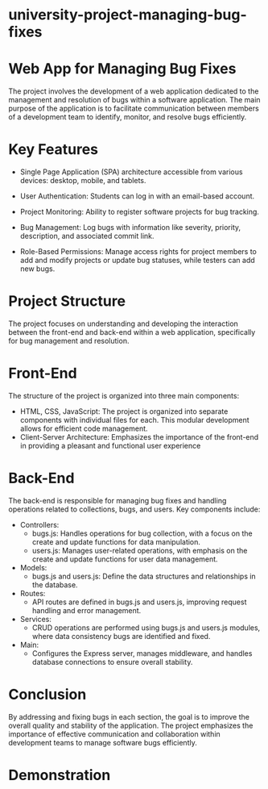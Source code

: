 # university-project-managing-bug-fixes
# Web App for Managing Bug Fixes
The project involves the development of a web application dedicated to the management and resolution of bugs within a software application. The main purpose of the application is to facilitate communication between members of a development team to identify, monitor, and resolve bugs efficiently.
# Key Features
- Single Page Application (SPA) architecture accessible from various devices: desktop, mobile, and tablets.

- User Authentication: Students can log in with an email-based account.

- Project Monitoring: Ability to register software projects for bug tracking.

- Bug Management: Log bugs with information like severity, priority, description, and associated commit link.

- Role-Based Permissions: Manage access rights for project members to add and modify projects or update bug statuses, while testers can add new bugs.
# Project Structure
The project focuses on understanding and developing the interaction between the front-end and back-end within a web application, specifically for bug management and resolution.
# Front-End
The structure of the project is organized into three main components:

- HTML, CSS, JavaScript: The project is organized into separate components with individual files for each. This modular development allows for efficient code management.
- Client-Server Architecture: Emphasizes the importance of the front-end in providing a pleasant and functional user experience
# Back-End
The back-end is responsible for managing bug fixes and handling operations related to collections, bugs, and users. Key components include:

- Controllers:
  - bugs.js: Handles operations for bug collection, with a focus on the create and update functions for data manipulation.
  - users.js: Manages user-related operations, with emphasis on the create and update functions for user data management.
- Models:
  - bugs.js and users.js: Define the data structures and relationships in the database.
- Routes:
  - API routes are defined in bugs.js and users.js, improving request handling and error management.
- Services:
  - CRUD operations are performed using bugs.js and users.js modules, where data consistency bugs are identified and fixed.
- Main:
  - Configures the Express server, manages middleware, and handles database connections to ensure overall stability.
# Conclusion
By addressing and fixing bugs in each section, the goal is to improve the overall quality and stability of the application. The project emphasizes the importance of effective communication and collaboration within development teams to manage software bugs efficiently.

# Demonstration

